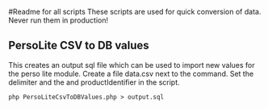 #Readme for all scripts
These scripts are used for quick conversion of data.
Never run them in production!

## PersoLite CSV to DB values
This creates an output sql file which can be used to import new values for the perso lite module.
Create a file data.csv next to the command.
Set the delimiter and the and productIdentifier in the script.

```
php PersoLiteCsvToDBValues.php > output.sql
```
